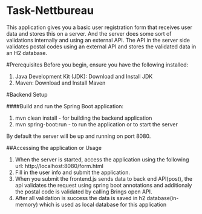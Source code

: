 # Task-Nettbureau


This  application gives you a basic user registration form that receives user data and stores this on a server.
And the server does some sort of validations internally and using an external API. The API  in the server side validates
postal codes using an external API and stores the validated data in an H2 database.

#Prerequisites
Before you begin, ensure you have the following installed:

1. Java Development Kit (JDK): Download and Install JDK
2. Maven: Download and Install Maven

#Backend Setup

 ####Build and run the Spring Boot application:
1. mvn clean install - for building the backend application
2. mvn spring-boot:run - to run the application or to start the server

By default the server will be up and running on port 8080.

##Accessing the application or Usage
1. When the server is started, access the application using the following url:
   http://localhost:8080/form.html
2. Fill in the user info and submit the application.
3. When you submit the frontend.js sends data to back end API(post), the api validates
the request using spring boot annotations and additionaly the postal code is validated by calling Brings open
API.
4. After all validation is success the data is saved in h2 database(in-memory) which is used as local
database for this application


